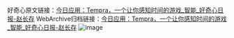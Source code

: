 好奇心原文链接：[今日应用：Tempra，一个让你感知时间的游戏_智能_好奇心日报-赵长存](https://www.qdaily.com/articles/7901.html)
WebArchive归档链接：[今日应用：Tempra，一个让你感知时间的游戏_智能_好奇心日报-赵长存](http://web.archive.org/web/20190623173124/https://www.qdaily.com/articles/7901.html)
![image](http://ww3.sinaimg.cn/large/007d5XDply1g3wk3llw87j30u03564qp)